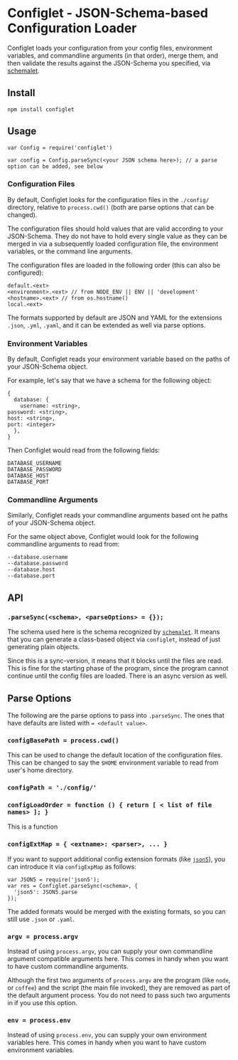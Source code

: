 # Configlet - JSON-Schema-based Configuration Loader

Configlet loads your configuration from your config files, environment variables, and commandline arguments (in that order), merge them, and then validate the results against the JSON-Schema you specified, via [schemalet](https://github.com/yinso/schemalet).

## Install

    npm install configlet

## Usage

    var Config = require('configlet')

    var config = Config.parseSync(<your JSON schema here>); // a parse option can be added, see below 

### Configuration Files

By default, Configlet looks for the configuration files in the `./config/` directory, relative to `process.cwd()` (both are parse options that can be changed).

The configuration files should hold values that are valid according to your JSON-Schema. They do not have to hold every single value as they can be merged in via a subsequently loaded configuration file, the environment variables, or the command line arguments.

The configuration files are loaded in the following order (this can also be configured):

    default.<ext>
    <environment>.<ext> // from NODE_ENV || ENV || 'development'
    <hostname>.<ext> // from os.hostname()
    local.<ext>

The formats supported by default are JSON and YAML for the extensions `.json`, `.yml`, `.yaml`, and it can be extended as well via parse options.

### Environment Variables

By default, Configlet reads your environment variable based on the paths of your JSON-Schema object.

For example, let's say that we have a schema for the following object:

    {
      database: {
        username: <string>,
	password: <string>,
	host: <string>,
	port: <integer>
      },
    }

Then Configlet would read from the following fields:

    DATABASE_USERNAME
    DATABASE_PASSWORD
    DATABASE_HOST
    DATABASE_PORT


### Commandline Arguments

Similarly, Configlet reads your commandline arguments based ont he paths of your JSON-Schema object.

For the same object above, Configlet would look for the following commandline arguments to read from:

    --database.username
    --database.password
    --database.host
    --database.port

## API

### `.parseSync(<schema>, <parseOptions> = {});`

The schema used here is the schema recognized by [`schemalet`](http://github.com/yinso/schemalet). It means that you can generate a class-based object via `configlet`, instead of just generating plain objects.

Since this is a sync-version, it means that it blocks until the files are read. This is fine for the starting phase of the program, since the program cannot continue until the config files are loaded. There is an async version as well.

## Parse Options

The following are the parse options to pass into `.parseSync`. The ones that have defaults are listed with `= <default value>`.

### `configBasePath = process.cwd()`

This can be used to change the default location of the configuration files. This can be changed to say the `$HOME` environment variable to read from user's home directory.

### `configPath = './config/'`

### `configLoadOrder = function () { return [ < list of file names> ]; }`

This is a function 

### `configExtMap = { <extname>: <parser>, ... }`

If you want to support additional config extension formats (like [`json5`](http://json5.org/)), you can introduce it via `configExpMap` as follows:

    var JSON5 = require('json5');
    var res = Configlet.parseSync(<schema>, {
      'json5': JSON5.parse
    });

The added formats would be merged with the existing formats, so you can still use `.json` or `.yaml`.

### `argv = process.argv` 

Instead of using `process.argv`, you can supply your own commandline argument compatible arguments here. This comes in handy when you want to have custom commandline arguments.

Although the first two arguments of `process.argv` are the program (like `node`, or `coffee`) and the script (the main file invoked), they are removed as part of the default argument process. You do not need to pass such two arguments in if you use this option.

### `env = process.env`

Instead of using `process.env`, you can supply your own environment variables here. This comes in handy when you want to have custom environment variables.

